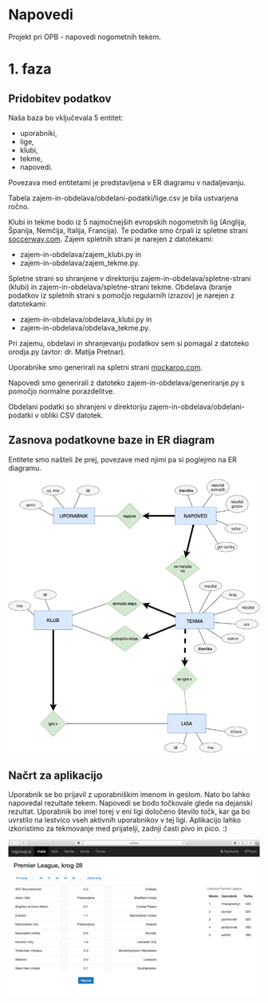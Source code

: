 # Napovedi

Projekt pri OPB - napovedi nogometnih tekem.

# 1. faza

## Pridobitev podatkov

Naša baza bo vključevala 5 entitet:
- uporabniki,
- lige,
- klubi,
- tekme,
- napovedi.

Povezava med entitetami je predstavljena v ER diagramu v nadaljevanju.

Tabela zajem-in-obdelava/obdelani-podatki/lige.csv je bila ustvarjena ročno.

Klubi in tekme bodo iz 5 najmočnejših evropskih nogometnih lig (Anglija, Španija, Nemčija, Italija, Francija). Te podatke smo črpali iz spletne strani [soccerway.com](https://int.soccerway.com). Zajem spletnih strani je narejen z datotekami:
- zajem-in-obdelava/zajem_klubi.py in
- zajem-in-obdelava/zajem_tekme.py.

Spletne strani so shranjene v direktoriju zajem-in-obdelava/spletne-strani (klubi) in zajem-in-obdelava/spletne-strani tekme. Obdelava (branje podatkov iz spletnih strani s pomočjo regularnih izrazov) je narejen z datotekami:
- zajem-in-obdelava/obdelava_klubi.py in
- zajem-in-obdelava/obdelava_tekme.py.

Pri zajemu, obdelavi in shranjevanju podatkov sem si pomagal z datoteko orodja.py (avtor: dr. Matija Pretnar).

Uporabnike smo generirali na spletni strani [mockaroo.com](https://www.mockaroo.com).

Napovedi smo generirali z datoteko zajem-in-obdelava/generiranje.py s pomočjo normalne porazdelitve.

Obdelani podatki so shranjeni v direktoriju zajem-in-obdelava/obdelani-podatki v obliki CSV datotek.

## Zasnova podatkovne baze in ER diagram

Entitete smo našteli že prej, povezave med njimi pa si poglejmo na ER diagramu.

![ER diagram](napovedi.png)

## Načrt za aplikacijo

Uporabnik se bo prijavil z uporabniškim imenom in geslom. Nato bo lahko napovedal rezultate tekem. Napovedi se bodo točkovale glede na dejanski rezultat. Uporabnik bo imel torej v eni ligi določeno število točk, kar ga bo uvrstilo na lestvico vseh aktivnih uporabnikov v tej ligi. Aplikacijo lahko izkoristimo za tekmovanje med prijatelji, zadnji časti pivo in pico. :)

![aplikacija](ideja.png)
